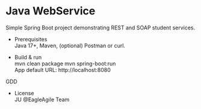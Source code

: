 # Java WebService

Simple Spring Boot project demonstrating REST and SOAP student services.

- Prerequisites  
  Java 17+, Maven, (optional) Postman or curl.


- Build & run  
  mvn clean package 
  mvn spring-boot:run  
  App default URL: http://localhost:8080

GDD
- License  
  JU @EagleAgile Team
